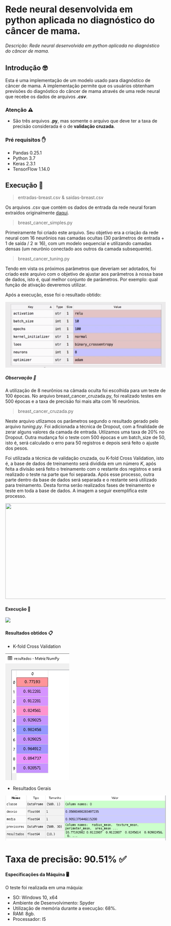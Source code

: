 # Rede neural desenvolvida em python aplicada no diagnóstico do câncer de mama. 
###### Descrição: Rede neural desenvolvida em python aplicada no diagnóstico do câncer de mama.

## Introdução 🤓
Esta é uma implementação de um modelo usado para diagnóstico de câncer de mama. A implementação permite que os usuários obtenham previsões
do diagnóstico do câncer de mama através de uma rede neural que recebe os dados de arquivos <b><i>.csv</i></b>.

### Atenção ⚠
* São três arquivos <b>.py</b>, mas somente o arquivo que deve ter a taxa de precisão considerada é o de <b>validação cruzada</b>.

### Pré requisitos ✋
* Pandas 0.25.1
* Python 3.7
* Keras 2.3.1
* TensorFlow 1.14.0

## Execução 🏃
> entradas-breast.csv & saidas-breast.csv

Os arquivos .csv que contém os dados de entrada da rede neural foram extraídos originalmente 
<a href="https://archive.ics.uci.edu/ml/datasets/Breast+Cancer">daqui</a>.

> breast_cancer_simples.py

Primeiramente foi criado este arquivo. Seu objetivo era a criação da rede neural com 16 neurônios nas camadas ocultas (30 parâmetros de entrada + 1 de saída / 2 ≅ 16), com um modelo sequencial e utilizando camadas densas (um neurônio conectado aos outros da camada subsequente).

> breast_cancer_tuning.py

Tendo em vista os próximos parâmetros que deveriam ser adotados, foi criado este arquivo com o objetivo de ajustar aos parâmetros à nossa base de dados, isto é, qual melhor conjunto de parâmetros. Por exemplo: qual função de ativação deveremos utilizar.

Após a execução, esse foi o resultado obtido:

<img src="https://github.com/paulodias99/BreastCancerClassification/blob/master/img/resultadotuning.PNG"/>

##### Observação 🔎
A utilização de 8 neurônios na câmada oculta foi escolhida para um teste de 100 épocas. No arquivo breast_cancer_cruzada.py, foi realizado testes em 500 épocas e a taxa de precisão foi mais alta com 16 neurônios.

> breast_cancer_cruzada.py

Neste arquivo utlizamos os parâmetros segundo o resultado gerado pelo arquivo <i>tuning.py</i>. Foi adicionada a técnica de Dropout, com a finalidade de zerar alguns valores da camada de entrada. Utlizamos uma taxa de 20% no Dropout. Outra mudança foi o teste com 500 épocas e um batch_size de 50, isto é, será calculado o erro para 50 registros e depois será feito o ajuste dos pesos.

Foi utilizada a técnica de validação cruzada, ou K-fold Cross Validation, isto é, a base de dados de treinamento será dividida em um número <i>K</i>, após feita a divisão será feito o treinamento com o restante dos registros e será realizado o teste na parte que foi separada. Após esse processo, outra parte dentro da base de dados será separada e o restante será utilizado para treinamento. Desta forma serão realizados fases de treinamento e teste em toda a base de dados. A imagem a seguir exemplifica este processo.

<img src="https://miro.medium.com/max/1368/0*P--gozwUfJ0TKtEp.png" width="600" height="300"/>

#### Execução 🏃

<img src="https://media.giphy.com/media/LPmFDTeNIB0rcJoYPC/giphy.gif"/>

#### Resultados obtidos 📋

* K-fold Cross Validation

<img src="https://github.com/paulodias99/BreastCancerClassification/blob/master/img/resultadok10.PNG"/>

* Resultados Gerais

<img src="https://github.com/paulodias99/BreastCancerClassification/blob/master/img/resultadogeral.PNG"/>

# Taxa de precisão: 90.51% ✅

#### Especificações da Máquina 🖥️
O teste foi realizada em uma máquia:
* SO: Windows 10, x64
* Ambiente de Desenvolvimento: Spyder
* Utilização de memória durante a execução: 68%.
* RAM: 8gb.
* Processador: I5

